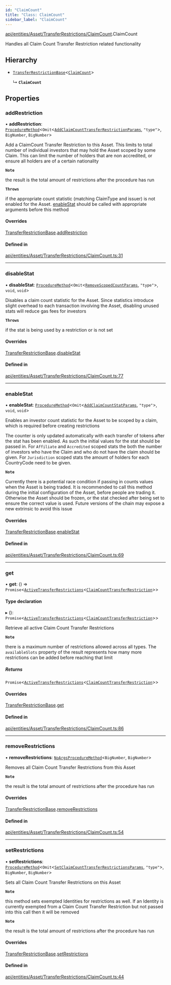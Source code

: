 ```yaml
---
id: "ClaimCount"
title: "Class: ClaimCount"
sidebar_label: "ClaimCount"
---
```


[api/entities/Asset/TransferRestrictions/ClaimCount](../../../../../../modules/API/Entities/Asset/TransferRestrictions/ClaimCount/ClaimCount.md).ClaimCount

Handles all Claim Count Transfer Restriction related functionality

## Hierarchy

- [`TransferRestrictionBase`](../TransferRestrictionBase/TransferRestrictionBase.md)<[`ClaimCount`](../../../../../../enums/Types/TransferRestrictionType/TransferRestrictionType.md#claimcount)\>

  ↳ **`ClaimCount`**

## Properties

### addRestriction

• **addRestriction**: [`ProcedureMethod`](../../../../../../interfaces/Types/ProcedureMethod/ProcedureMethod.md)<`Omit`<[`AddClaimCountTransferRestrictionParams`](../../../../../../modules/API/Procedures/Types/Types.md#addclaimcounttransferrestrictionparams), ``"type"``\>, `BigNumber`, `BigNumber`\>

Add a ClaimCount Transfer Restriction to this Asset. This limits to total number of individual
investors that may hold the Asset scoped by some Claim. This can limit the number of holders that
are non accredited, or ensure all holders are of a certain nationality

**`Note`**

 the result is the total amount of restrictions after the procedure has run

**`Throws`**

 if the appropriate count statistic (matching ClaimType and issuer) is not enabled for the Asset. [enableStat](ClaimCount.md#enablestat) should be called with appropriate arguments before this method

#### Overrides

[TransferRestrictionBase](../TransferRestrictionBase/TransferRestrictionBase.md).[addRestriction](../TransferRestrictionBase/TransferRestrictionBase.md#addrestriction)

#### Defined in

[api/entities/Asset/TransferRestrictions/ClaimCount.ts:31](https://github.com/PolymeshAssociation/polymesh-sdk/blob/95f248df/src/api/entities/Asset/TransferRestrictions/ClaimCount.ts#L31)

___

### disableStat

• **disableStat**: [`ProcedureMethod`](../../../../../../interfaces/Types/ProcedureMethod/ProcedureMethod.md)<`Omit`<[`RemoveScopedCountParams`](../../../../../../modules/API/Procedures/Types/Types.md#removescopedcountparams), ``"type"``\>, `void`, `void`\>

Disables a claim count statistic for the Asset. Since statistics introduce slight overhead to each transaction
involving the Asset, disabling unused stats will reduce gas fees for investors

**`Throws`**

 if the stat is being used by a restriction or is not set

#### Overrides

[TransferRestrictionBase](../TransferRestrictionBase/TransferRestrictionBase.md).[disableStat](../TransferRestrictionBase/TransferRestrictionBase.md#disablestat)

#### Defined in

[api/entities/Asset/TransferRestrictions/ClaimCount.ts:77](https://github.com/PolymeshAssociation/polymesh-sdk/blob/95f248df/src/api/entities/Asset/TransferRestrictions/ClaimCount.ts#L77)

___

### enableStat

• **enableStat**: [`ProcedureMethod`](../../../../../../interfaces/Types/ProcedureMethod/ProcedureMethod.md)<`Omit`<[`AddClaimCountStatParams`](../../../../../../modules/API/Procedures/Types/Types.md#addclaimcountstatparams), ``"type"``\>, `void`, `void`\>

Enables an investor count statistic for the Asset to be scoped by a claim, which is required before creating restrictions

The counter is only updated automatically with each transfer of tokens after the stat has been enabled.
As such the initial values for the stat should be passed in.
For `Affiliate` and `Accredited` scoped stats the both the number of investors who have the Claim and who do not have the claim
should be given. For `Jurisdiction` scoped stats the amount of holders for each CountryCode need to be given.

**`Note`**

 Currently there is a potential race condition if passing in counts values when the Asset is being traded.
It is recommended to call this method during the initial configuration of the Asset, before people are trading it.
Otherwise the Asset should be frozen, or the stat checked after being set to ensure the correct value is used. Future
versions of the chain may expose a new extrinsic to avoid this issue

#### Overrides

[TransferRestrictionBase](../TransferRestrictionBase/TransferRestrictionBase.md).[enableStat](../TransferRestrictionBase/TransferRestrictionBase.md#enablestat)

#### Defined in

[api/entities/Asset/TransferRestrictions/ClaimCount.ts:69](https://github.com/PolymeshAssociation/polymesh-sdk/blob/95f248df/src/api/entities/Asset/TransferRestrictions/ClaimCount.ts#L69)

___

### get

• **get**: () => `Promise`<[`ActiveTransferRestrictions`](../../../../../../interfaces/Types/ActiveTransferRestrictions/ActiveTransferRestrictions.md)<[`ClaimCountTransferRestriction`](../../../../../../interfaces/Types/ClaimCountTransferRestriction/ClaimCountTransferRestriction.md)\>\>

#### Type declaration

▸ (): `Promise`<[`ActiveTransferRestrictions`](../../../../../../interfaces/Types/ActiveTransferRestrictions/ActiveTransferRestrictions.md)<[`ClaimCountTransferRestriction`](../../../../../../interfaces/Types/ClaimCountTransferRestriction/ClaimCountTransferRestriction.md)\>\>

Retrieve all active Claim Count Transfer Restrictions

**`Note`**

 there is a maximum number of restrictions allowed across all types.
  The `availableSlots` property of the result represents how many more restrictions can be added
  before reaching that limit

##### Returns

`Promise`<[`ActiveTransferRestrictions`](../../../../../../interfaces/Types/ActiveTransferRestrictions/ActiveTransferRestrictions.md)<[`ClaimCountTransferRestriction`](../../../../../../interfaces/Types/ClaimCountTransferRestriction/ClaimCountTransferRestriction.md)\>\>

#### Overrides

[TransferRestrictionBase](../TransferRestrictionBase/TransferRestrictionBase.md).[get](../TransferRestrictionBase/TransferRestrictionBase.md#get)

#### Defined in

[api/entities/Asset/TransferRestrictions/ClaimCount.ts:86](https://github.com/PolymeshAssociation/polymesh-sdk/blob/95f248df/src/api/entities/Asset/TransferRestrictions/ClaimCount.ts#L86)

___

### removeRestrictions

• **removeRestrictions**: [`NoArgsProcedureMethod`](../../../../../../interfaces/Types/NoArgsProcedureMethod/NoArgsProcedureMethod.md)<`BigNumber`, `BigNumber`\>

Removes all Claim Count Transfer Restrictions from this Asset

**`Note`**

 the result is the total amount of restrictions after the procedure has run

#### Overrides

[TransferRestrictionBase](../TransferRestrictionBase/TransferRestrictionBase.md).[removeRestrictions](../TransferRestrictionBase/TransferRestrictionBase.md#removerestrictions)

#### Defined in

[api/entities/Asset/TransferRestrictions/ClaimCount.ts:54](https://github.com/PolymeshAssociation/polymesh-sdk/blob/95f248df/src/api/entities/Asset/TransferRestrictions/ClaimCount.ts#L54)

___

### setRestrictions

• **setRestrictions**: [`ProcedureMethod`](../../../../../../interfaces/Types/ProcedureMethod/ProcedureMethod.md)<`Omit`<[`SetClaimCountTransferRestrictionsParams`](../../../../../../interfaces/API/Procedures/Types/SetClaimCountTransferRestrictionsParams/SetClaimCountTransferRestrictionsParams.md), ``"type"``\>, `BigNumber`, `BigNumber`\>

Sets all Claim Count Transfer Restrictions on this Asset

**`Note`**

 this method sets exempted Identities for restrictions as well. If an Identity is currently exempted from a Claim Count Transfer Restriction
but not passed into this call then it will be removed

**`Note`**

 the result is the total amount of restrictions after the procedure has run

#### Overrides

[TransferRestrictionBase](../TransferRestrictionBase/TransferRestrictionBase.md).[setRestrictions](../TransferRestrictionBase/TransferRestrictionBase.md#setrestrictions)

#### Defined in

[api/entities/Asset/TransferRestrictions/ClaimCount.ts:44](https://github.com/PolymeshAssociation/polymesh-sdk/blob/95f248df/src/api/entities/Asset/TransferRestrictions/ClaimCount.ts#L44)
